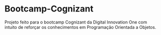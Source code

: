 # Bootcamp-Cognizant
Projeto feito para o bootcamp Cognizant da Digital Innovation One com intuito de reforçar os conhecimentos em Programação Orientada a Objetos.
